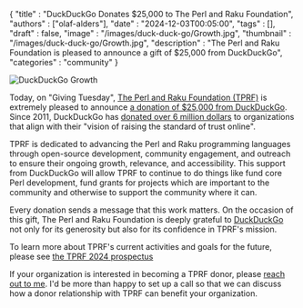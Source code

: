  {
    "title"       : "DuckDuckGo Donates $25,000 to The Perl and Raku Foundation",
    "authors"     : ["olaf-alders"],
    "date"        : "2024-12-03T00:05:00",
    "tags"        : [],
    "draft"       : false,
    "image"       : "/images/duck-duck-go/Growth.jpg",
    "thumbnail"   : "/images/duck-duck-go/Growth.jpg",
    "description" : "The Perl and Raku Foundation is pleased to announce a gift of $25,000 from DuckDuckGo",
    "categories"  : "community"
  }

![DuckDuckGo Growth](/images/duck-duck-go/Logo-Horizontal-Registered2.svg)

Today, on "Giving Tuesday", [The Perl and Raku Foundation
(TPRF)](https://www.perlfoundation.org/) is extremely pleased to announce [a
donation of $25,000 from
DuckDuckGo](https://spreadprivacy.com/2024-duckduckgo-charitable-donations).
Since 2011, DuckDuckGo has [donated over 6 million
dollars](https://duckduckgo.com/donations) to organizations that align with
their "vision of raising the standard of trust online".

TPRF is dedicated to
advancing the Perl and Raku programming languages through open-source
development, community engagement, and outreach to ensure their ongoing growth,
relevance, and accessibility. This support from DuckDuckGo will allow TPRF to
continue to do things like fund core Perl development, fund grants for
projects which are important to the community and otherwise to support the
community where it can.

Every donation sends a message that this work matters. On the occasion of this
gift, The Perl and Raku Foundation is deeply grateful to
[DuckDuckGo](https://duckduckgo.com/) not only for its generosity but also for
its confidence in TPRF's mission.

To learn more about TPRF's current activities and goals for the future, please see
 [the TPRF 2024 prospectus](/media/tprf/tprf-prospectus-2024.pdf)

If your organization is interested in becoming a TPRF donor, please [reach out
to me](mailto:olaf@perlfoundation.org). I'd be more than happy to set up a
call so that we can discuss how a donor relationship with TPRF can
benefit your organization.
